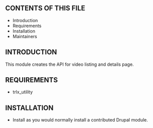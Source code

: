 CONTENTS OF THIS FILE
---------------------
 * Introduction
 * Requirements
 * Installation
 * Maintainers


INTRODUCTION
------------
This module creates the API for video listing and details page.


REQUIREMENTS
------------
* trlx_utility


INSTALLATION
------------
 * Install as you would normally install a contributed Drupal module.
